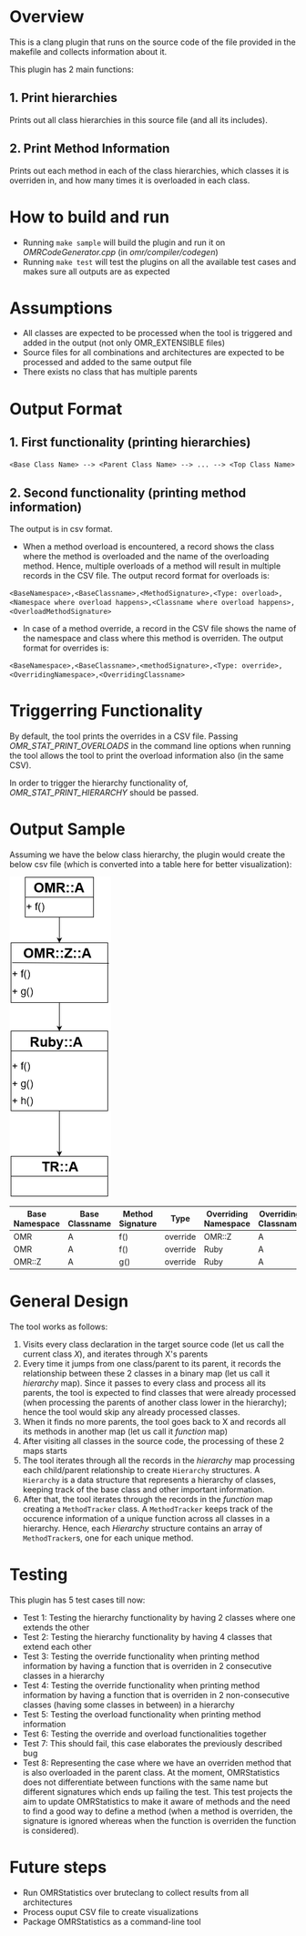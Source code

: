 # Overview
This is a clang plugin that runs on the source code of the file provided in the makefile and collects information about it.

This plugin has 2 main functions:
## 1. Print hierarchies
Prints out all class hierarchies in this source file (and all its includes).

## 2. Print Method Information
Prints out each method in each of the class hierarchies, which classes it is overriden in, and how many times it is overloaded in each class.

# How to build and run
* Running `make sample` will build the plugin and run it on _OMRCodeGenerator.cpp_ (in _omr/compiler/codegen_)
* Running `make test` will test the plugins on all the available test cases and makes sure all outputs are as expected

# Assumptions
* All classes are expected to be processed when the tool is triggered and added in the output (not only OMR_EXTENSIBLE files)
* Source files for all combinations and architectures are expected to be processed and added to the same output file
* There exists no class that has multiple parents


# Output Format
## 1. First functionality (printing hierarchies)
`<Base Class Name> --> <Parent Class Name> --> ... --> <Top Class Name>`

## 2. Second functionality (printing method information)
The output is in csv format. 

* When a method overload is encountered, a record shows the class where the method is overloaded and the name of the overloading method. Hence, multiple overloads of a method will result in multiple records in the CSV file. The output record format for overloads is:
```
<BaseNamespace>,<BaseClassname>,<MethodSignature>,<Type: overload>,<Namespace where overload happens>,<Classname where overload happens>, <OverloadMethodSignature>
```

* In case of a method override, a record in the CSV file shows the name of the namespace and class where this method is overriden. The output format for overrides is:
```
<BaseNamespace>,<BaseClassname>,<methodSignature>,<Type: override>,<OverridingNamespace>,<OverridingClassname>
```
# Triggerring Functionality
By default, the tool prints the overrides in a CSV file. Passing _OMR_STAT_PRINT_OVERLOADS_ in the command line options when running the tool allows the tool to print the overload information also (in the same CSV). 

In order to trigger the hierarchy functionality of, _OMR_STAT_PRINT_HIERARCHY_ should be passed.

# Output Sample
Assuming we have the below class hierarchy, the plugin would create the below csv file (which is converted into a table here for better visualization):

![Class Hierarchy](https://github.com/samasri/omr/blob/master/tools/compiler/OMRStatistics/doc/resources/ExampleUML.png)

| Base Namespace| Base Classname | Method Signature | Type | Overriding Namespace | Overriding Classname |
| --- | --- | --- | --- | --- | --- |
| OMR | A | f() | override | OMR::Z | A |
| OMR | A | f() | override | Ruby | A |
| OMR::Z | A | g() | override | Ruby | A |

# General Design
The tool works as follows:
1. Visits every class declaration in the target source code (let us call the current class _X_), and iterates through X's parents
2. Every time it jumps from one class/parent to its parent, it records the relationship between these 2 classes in a binary map (let us call it _hierarchy_ map). Since it passes to every class and process all its parents, the tool is expected to find classes that were already processed (when processing the parents of another class lower in the hierarchy); hence the tool would skip any already processed classes.
3. When it finds no more parents, the tool goes back to X and records all its methods in another map (let us call it _function_ map)
4. After visiting all classes in the source code, the processing of these 2 maps starts
5. The tool iterates through all the records in the _hierarchy_ map processing each child/parent relationship to create `Hierarchy` structures. A `Hierarchy` is a data structure that represents a hierarchy of classes, keeping track of the base class and other important information.
6. After that, the tool iterates through the records in the _function_ map creating a `MethodTracker` class. A `MethodTracker` keeps track of the occurence information of a unique function across all classes in a hierarchy. Hence, each _Hierarchy_ structure contains an array of `MethodTracker`s, one for each unique method.

# Testing
This plugin has 5 test cases till now:
* Test 1: Testing the hierarchy functionality by having 2 classes where one extends the other
* Test 2: Testing the hierarchy functionality by having 4 classes that extend each other
* Test 3: Testing the override functionality when printing method information by having a function that is overriden in 2 consecutive classes in a hierarchy
* Test 4: Testing the override functionality when printing method information by having a function that is overriden in 2 non-consecutive classes (having some classes in between) in a hierarchy
* Test 5: Testing the overload functionality when printing method information
* Test 6: Testing the override and overload functionalities together
* Test 7: This should fail, this case elaborates the previously described bug
* Test 8: Representing the case where we have an overriden method that is also overloaded in the parent class. At the moment, OMRStatistics does not differentiate between functions with the same name but different signatures which ends up failing the test. This test projects the aim to update OMRStatistics to make it aware of methods and the need to find a good way to define a method (when a method is overriden, the signature is ignored whereas when the function is overriden the function is considered).


# Future steps
* Run OMRStatistics over bruteclang to collect results from all architectures
* Process ouput CSV file to create visualizations
* Package OMRStatistics as a command-line tool
